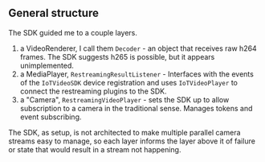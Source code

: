 ## General structure
The SDK guided me to a couple layers.
1) a VideoRenderer, I call them `Decoder` - an object that receives raw h264 frames. The SDK suggests h265 is possible, but it appears unimplemented.
2) a MediaPlayer, `RestreamingResultListener` - Interfaces with the events of the `IoTVideoSDK` device registration and uses `IoTVideoPlayer` to connect the restreaming plugins to the SDK.
3) a "Camera", `RestreamingVideoPlayer` - sets the SDK up to allow subscription to a camera in the traditional sense. Manages tokens and event subscribing.

The SDK, as setup, is not architected to make multiple parallel camera streams easy to manage, so each layer informs the layer above it of failure or state that would result in a stream not happening. 
